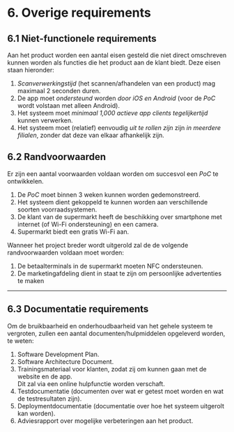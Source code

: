 # 6. Overige requirements

## 6.1 Niet-functionele requirements

Aan het product worden een aantal eisen gesteld die niet direct omschreven kunnen worden als
functies die het product aan de klant biedt. Deze eisen staan hieronder:

1. _Scanverwerkingstijd_ (het scannen/afhandelen van een product) mag maximaal 2 seconden duren.
2. De app moet _ondersteund_ worden _door iOS en Android_ (voor de _PoC_ wordt volstaan met alleen Android).
3. Het systeem moet _minimaal 1,000 actieve app clients tegelijkertijd_ kunnen verwerken.
4. Het systeem moet (relatief) eenvoudig _uit te rollen zijn_ zijn _in meerdere filialen_, zonder dat deze van elkaar afhankelijk zijn.

## 6.2 Randvoorwaarden

Er zijn een aantal voorwaarden voldaan worden om succesvol een _PoC_ te ontwikkelen.

1. De _PoC_ moet binnen 3 weken kunnen worden gedemonstreerd.
2. Het systeem dient gekoppeld te kunnen worden aan verschillende soorten voorraadsystemen.
3. De klant van de supermarkt heeft de beschikking over smartphone met internet (of Wi-Fi ondersteuning) en een camera.
3. Supermarkt biedt een gratis Wi-Fi aan.

Wanneer het project breder wordt uitgerold zal de de volgende randvoorwaarden voldaan moet worden:

1. De betaalterminals in de supermarkt moeten NFC ondersteunen.
2. De marketingafdeling dient in staat te zijn om persoonlijke advertenties te maken  

---

## 6.3 Documentatie requirements

Om de bruikbaarheid en onderhoudbaarheid van het gehele systeem te vergroten, zullen een aantal
documenten/hulpmiddelen opgeleverd worden, te weten:

1. Software Development Plan.
2. Software Architecture Document.
3. Trainingsmateriaal voor klanten, zodat zij om kunnen gaan met de website en de app.  
    Dit zal via een online hulpfunctie worden verschaft.
4. Testdocumentatie (documenten over wat er getest moet worden en wat de testresultaten zijn).
5. Deploymentdocumentatie (documentatie over hoe het systeem uitgerolt kan worden).
6. Adviesrapport over mogelijke verbeteringen aan het product.
